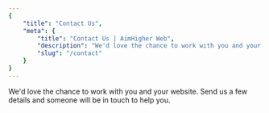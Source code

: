 ```yaml
---
{
	"title": "Contact Us",
	"meta": {
		"title": "Contact Us | AimHigher Web",
		"description": "We'd love the chance to work with you and your website. Send us a few details and someone will be in touch to help you.",
		"slug": "/contact"
	}
}
---
```

We'd love the chance to work with you and your website. Send us a few details and someone will be in touch to help you.